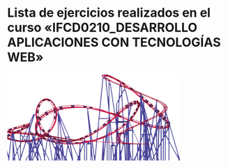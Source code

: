 # Lista de ejercicios realizados en el curso «IFCD0210_DESARROLLO APLICACIONES CON TECNOLOGÍAS WEB»
![estructura de carpetas](./_assets/rollercoaster.png "Roller Coaster")